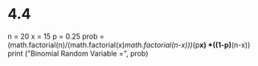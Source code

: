 # 4.4

n = 20
x = 15
p = 0.25
prob = (math.factorial(n)/(math.factorial(x)*math.factorial(n-x)))*(p**x) *((1-p)**(n-x))
print ("Binomial Random Variable =", prob)
